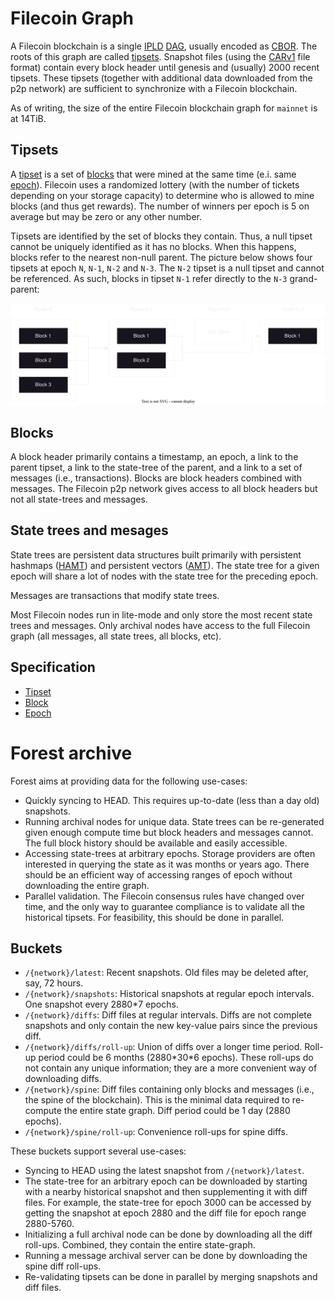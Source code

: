 # Filecoin Graph

A Filecoin blockchain is a single [IPLD] [DAG], usually encoded as [CBOR]. The
roots of this graph are called [tipsets](#tipsets). Snapshot files (using the
[CARv1] file format) contain every block header until genesis and (usually) 2000
recent tipsets. These tipsets (together with additional data downloaded from the
p2p network) are sufficient to synchronize with a Filecoin blockchain.

As of writing, the size of the entire Filecoin blockchain graph for `mainnet` is
at 14TiB.

## Tipsets

A [tipset](https://spec.filecoin.io/#section-glossary.tipset) is a set of
[blocks](https://spec.filecoin.io/#section-glossary.block) that were mined at
the same time (e.i. same
[epoch](https://spec.filecoin.io/#section-glossary.epoch)). Filecoin uses a
randomized lottery (with the number of tickets depending on your storage
capacity) to determine who is allowed to mine blocks (and thus get rewards). The
number of winners per epoch is 5 on average but may be zero or any other number.

Tipsets are identified by the set of blocks they contain. Thus, a null tipset
cannot be uniquely identified as it has no blocks. When this happens, blocks
refer to the nearest non-null parent. The picture below shows four tipsets at
epoch `N`, `N-1`, `N-2` and `N-3`. The `N-2` tipset is a null tipset and cannot
be referenced. As such, blocks in tipset `N-1` refer directly to the `N-3`
grand-parent:

![Filecoin Graph with four tipsets](Filecoin-Graph.drawio.svg)

## Blocks

A block header primarily contains a timestamp, an epoch, a link to the parent
tipset, a link to the state-tree of the parent, and a link to a set of messages
(i.e., transactions). Blocks are block headers combined with messages. The
Filecoin p2p network gives access to all block headers but not all state-trees
and messages.

## State trees and mesages

State trees are persistent data structures built primarily with persistent
hashmaps ([HAMT]) and persistent vectors ([AMT]). The state tree for a given
epoch will share a lot of nodes with the state tree for the preceding epoch.

Messages are transactions that modify state trees.

Most Filecoin nodes run in lite-mode and only store the most recent state trees
and messages. Only archival nodes have access to the full Filecoin graph (all
messages, all state trees, all blocks, etc).

## Specification

- [Tipset](https://spec.filecoin.io/#section-glossary.tipset)
- [Block](https://spec.filecoin.io/#section-glossary.block)
- [Epoch](https://spec.filecoin.io/#section-glossary.epoch)

# Forest archive

Forest aims at providing data for the following use-cases:

- Quickly syncing to HEAD. This requires up-to-date (less than a day old)
  snapshots.
- Running archival nodes for unique data. State trees can be re-generated given
  enough compute time but block headers and messages cannot. The full block
  history should be available and easily accessible.
- Accessing state-trees at arbitrary epochs. Storage providers are often
  interested in querying the state as it was months or years ago. There should
  be an efficient way of accessing ranges of epoch without downloading the
  entire graph.
- Parallel validation. The Filecoin consensus rules have changed over time, and
  the only way to guarantee compliance is to validate all the historical
  tipsets. For feasibility, this should be done in parallel.

## Buckets

- `/{network}/latest`: Recent snapshots. Old files may be deleted after, say, 72
  hours.
- `/{network}/snapshots`: Historical snapshots at regular epoch intervals. One
  snapshot every 2880\*7 epochs.
- `/{network}/diffs`: Diff files at regular intervals. Diffs are not complete
  snapshots and only contain the new key-value pairs since the previous diff.
- `/{network}/diffs/roll-up`: Union of diffs over a longer time period. Roll-up
  period could be 6 months (2880\*30\*6 epochs). These roll-ups do not contain
  any unique information; they are a more convenient way of downloading diffs.
- `/{network}/spine`: Diff files containing only blocks and messages (i.e., the
  spine of the blockchain). This is the minimal data required to re-compute the
  entire state graph. Diff period could be 1 day (2880 epochs).
- `/{network}/spine/roll-up`: Convenience roll-ups for spine diffs.

These buckets support several use-cases:

- Syncing to HEAD using the latest snapshot from `/{network}/latest`.
- The state-tree for an arbitrary epoch can be downloaded by starting with a
  nearby historical snapshot and then supplementing it with diff files. For
  example, the state-tree for epoch 3000 can be accessed by getting the snapshot
  at epoch 2880 and the diff file for epoch range 2880-5760.
- Initializing a full archival node can be done by downloading all the diff
  roll-ups. Combined, they contain the entire state-graph.
- Running a message archival server can be done by downloading the spine diff
  roll-ups.
- Re-validating tipsets can be done in parallel by merging snapshots and diff
  files.

[IPLD]: https://ipld.io/
[DAG]: https://en.wikipedia.org/wiki/Directed_acyclic_graph
[CBOR]: https://cbor.io/
[CARv1]: https://ipld.io/specs/transport/car/carv1/
[HAMT]: https://ipld.io/specs/advanced-data-layouts/hamt/spec/
[AMT]: https://github.com/filecoin-project/go-amt-ipld
